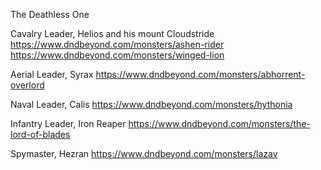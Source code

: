 The Deathless One

Cavalry Leader, Helios and his mount Cloudstride
https://www.dndbeyond.com/monsters/ashen-rider
https://www.dndbeyond.com/monsters/winged-lion

Aerial Leader, Syrax
https://www.dndbeyond.com/monsters/abhorrent-overlord

Naval Leader, Calis
https://www.dndbeyond.com/monsters/hythonia

Infantry Leader, Iron Reaper
https://www.dndbeyond.com/monsters/the-lord-of-blades

Spymaster, Hezran 
https://www.dndbeyond.com/monsters/lazav


